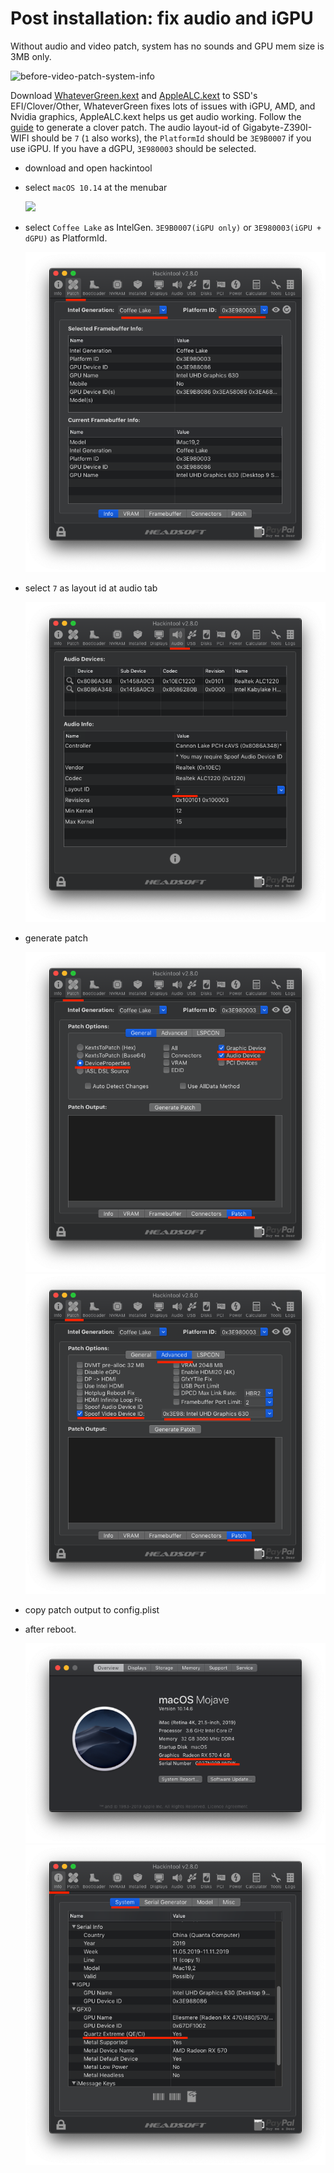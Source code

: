 # Post installation: fix audio and iGPU

  Without audio and video patch, system has no sounds and GPU mem size is 3MB only.

  ![before-video-patch-system-info](./screenshots/fix-audio-video/before-video-patch-system-info.jpg)

  Download [WhateverGreen.kext](https://github.com/acidanthera/WhateverGreen/releases) and [AppleALC.kext](https://github.com/acidanthera/AppleALC/releases) to SSD's EFI/Clover/Other, WhateverGreen fixes lots of issues with iGPU, AMD, and Nvidia graphics, AppleALC.kext helps us get audio working.  Follow the [guide](https://www.tonymacx86.com/threads/an-idiots-guide-to-lilu-and-its-plug-ins.260063/) to generate a clover patch. The audio layout-id of Gigabyte-Z390I-WIFI should be `7` (`1` also works), the `PlatformId` should be `3E9B0007` if you  use iGPU. If you have a dGPU, `3E980003` should be selected.

- download and open hackintool
- select `macOS 10.14` at the menubar

  ![](./screenshots/fix-audio-video/select-macos.jpg )

- select `Coffee Lake` as IntelGen. `3E9B0007(iGPU only)` or `3E980003(iGPU + dGPU)` as PlatformId.

  ![](./screenshots/fix-audio-video/platform-id.png)

- select `7` as layout id at audio tab

  ![](./screenshots/fix-audio-video/layout-id.png)

- generate patch

  ![](./screenshots/fix-audio-video/generate-patch-1.png)
  ![](./screenshots/fix-audio-video/generate-patch-2.png)

- copy patch output to config.plist
- after reboot.

  ![](./screenshots/fix-audio-video/after-patch-system-info.png)
  ![](./screenshots/fix-audio-video/after-patch-hackintool-info.png)
